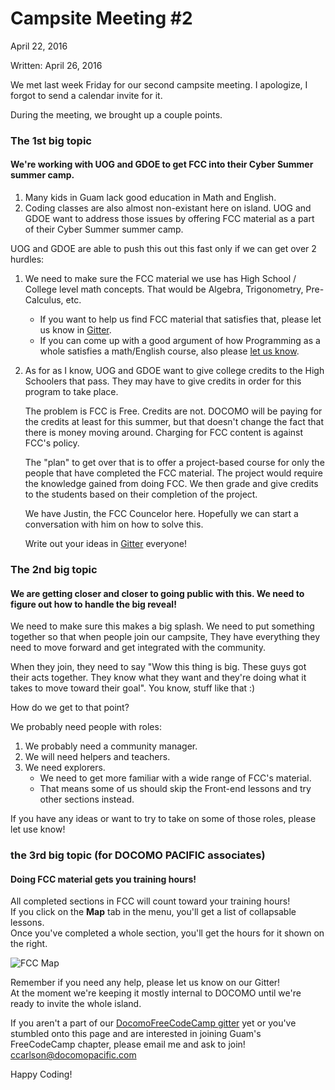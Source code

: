 # Campsite Meeting #2  
April 22, 2016

Written: April 26, 2016

We met last week Friday for our second campsite meeting. I apologize, I forgot to send a calendar invite for it.

During the meeting, we brought up a couple points.

### The 1st big topic
#### We're working with UOG and GDOE to get FCC into their Cyber Summer summer camp.

1. Many kids in Guam lack good education in Math and English.
2. Coding classes are also almost non-existant here on island.
UOG and GDOE want to address those issues by offering FCC material as a part of their Cyber Summer summer camp.

UOG and GDOE are able to push this out this fast only if we can get over 2 hurdles:

1. We need to make sure the FCC material we use has High School / College level math concepts. That would be Algebra, Trigonometry, Pre-Calculus, etc.
    * If you want to help us find FCC material that satisfies that, please let us know in [Gitter](https://gitter.im/Chovin/DocomoFreeCodeCamp).
    * If you can come up with a good argument of how Programming as a whole satisfies a math/English course, also please [let us know](https://gitter.im/Chovin/DocomoFreeCodeCamp).

2. As for as I know, UOG and GDOE want to give college credits to the High Schoolers that pass. They may have to give credits in order for this program to take place.

    The problem is FCC is Free. Credits are not. DOCOMO will be paying for the credits at least for this summer, but that doesn't change the fact that there is money moving around. Charging for FCC content is against FCC's policy.

    The "plan" to get over that is to offer a project-based course for only the people that have completed the FCC material. The project would require the knowledge gained from doing FCC. We then grade and give credits to the students based on their completion of the project. 

    We have Justin, the FCC Councelor here. Hopefully we can start a conversation with him on how to solve this. 

    Write out your ideas in [Gitter](https://gitter.im/Chovin/DocomoFreeCodeCamp) everyone!

### The 2nd big topic
#### We are getting closer and closer to going public with this. We need to figure out how to handle the big reveal!

We need to make sure this makes a big splash.
We need to put something together so that when people join our campsite, They have everything they need to move forward and get integrated with the community.  

When they join, they need to say "Wow this thing is big. These guys got their acts together. They know what they want and they're doing what it takes to move toward their goal". You know, stuff like that :)

How do we get to that point?

We probably need people with roles:  

1. We probably need a community manager.  
2. We will need helpers and teachers.  
3. We need explorers.  
    * We need to get more familiar with a wide range of FCC's material.  
    * That means some of us should skip the Front-end lessons and try other sections instead.

If you have any ideas or want to try to take on some of those roles, please let use know!

### the 3rd big topic (for DOCOMO PACIFIC associates)
#### Doing FCC material gets you training hours!

All completed sections in FCC will count toward your training hours!  
If you click on the **Map** tab in the menu, you'll get a list of collapsable lessons.  
Once you've completed a whole section, you'll get the hours for it shown on the right.  

![FCC Map](http://i.imgur.com/ACXnp41.png)

Remember if you need any help, please let us know on our Gitter!  
At the moment we're keeping it mostly internal to DOCOMO until we're ready to invite the whole island.  

If you aren't a part of our [DocomoFreeCodeCamp gitter](https://gitter.im/Chovin/DocomoFreeCodeCamp) yet or you've stumbled onto this page and are interested in joining Guam's FreeCodeCamp chapter, please email me and ask to join! [ccarlson@docomopacific.com](mailto:ccarlson@docomopacific.com)

Happy Coding!  
